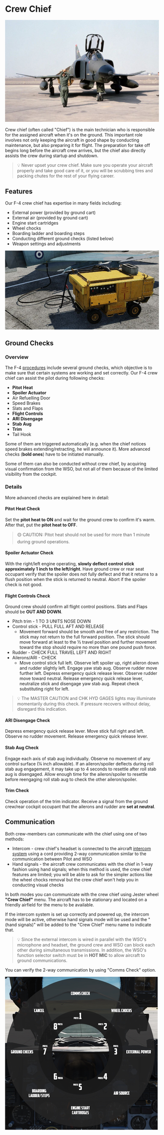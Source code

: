 # Crew Chief

![crew chief](../img/crew_chief.jpg)
<!-- https://nara.getarchive.net/media/ -->
<!-- https://nara.getarchive.net/media/
maj-strangler-an-f-4-phantom-ii-aircraft-pilot-speaks-to-his-crew-chief-about-05dea4 -->

Crew chief (often called "Chief") is the main technician
who is responsible for the assigned aircraft when it's on the ground.
This important role involves not only keeping the aircraft in good shape
by conducting maintenance, but also preparing it for flight.
The preparation for take off begins long before the aircraft crew arrives,
but the chief also directly assists the crew during startup and shutdown.

> 💡 Never upset your crew chief. Make sure you operate your aircraft
> properly and take good care of it, or you will be scrubbing tires
> and packing chutes for the rest of your flying career.

## Features

Our F-4 crew chief has expertise in many fields including:

* External power (provided by ground cart)
* External air (provided by ground cart)
* Engine start cartridges
* Wheel chocks
* Boarding ladder and boarding steps
* Conducting different ground checks (listed below)
* Weapon settings and adjustments

![Ground Cart](../img/ground_cart_connected.jpg)

## Ground Checks

### Overview

The F-4 [procedures](../procedures/overview.md) include several ground checks, which objective is to
make sure that certain systems are working and set correctly.
Our F-4 crew chief can assist the pilot during following checks:

* **Pitot Heat**
* **Spoiler Actuator**
* Air Refuelling Door
* Speed Brakes
* Slats and Flaps
* **Flight Controls**
* **ARI Disengage**
* **Stab Aug**
* **Trim**
* Tail Hook

Some of them are triggered automatically
(e.g. when the chief notices speed brakes extending/retracting, he will announce it).
More advanced checks (**bold ones**) have to be initiated manually.

Some of them can also be conducted without crew chief, by acquiring visual confirmation from the WSO,
but not all of them because of the limited visibility from the cockpit.

### Details

More advanced checks are explained here in detail:

#### Pitot Heat Check

Set the **pitot heat to ON** and wait for the ground crew
to confirm it's warm. After that, put the **pitot heat to OFF**.

> 🟡 CAUTION: Pitot heat should not be used for more than 1
> minute during ground operations.

#### Spoiler Actuator Check

With the right/left engine operating, **slowly deflect
control stick approximately 1 inch to the left/right**.
Have ground crew or rear seat occupant verify
that the spoiler does not fully deflect and that it
returns to a flush position when the stick is
returned to neutral. Abort if the spoiler check is
not good.

#### Flight Controls Check

Ground crew should confirm all flight control
positions. Slats and Flaps should be **OUT AND DOWN**.

* Pitch trim - 1 TO 3 UNITS NOSE DOWN
* Control stick - PULL FULL AFT AND RELEASE
  * Movement forward should be smooth and free
  of any restriction. The stick may not return to
  the full forward position. The stick should move
  forward at least to the ½ travel position and
  further movement toward the stop should
  require no more than one pound push force.
* Rudder - CHECK FULL TRAVEL LEFT AND RIGHT
* Ailerons/ARI - CHECK
  * Move control stick full left. Observe left spoiler
  up, right aileron down and rudder slightly left.
  Engage yaw stab aug. Observe rudder move
  further left. Depress emergency quick release
  lever. Observe rudder move toward neutral.
  Release emergency quick release lever,
  neutralize stick and disengage yaw stab aug.
  Repeat check substituting right for left.

> 💡 The MASTER
> CAUTION and CHK HYD GAGES lights may
> illuminate momentarily during this check. If
> pressure recovers without delay, disregard this
> indication.

#### ARI Disengage Check

Depress emergency quick release lever. Move stick full right and left.
Observe no rudder movement. Release emergency quick release lever.

#### Stab Aug Check

Engage each axis of stab aug individually.
Observe no movement of any control surface (¼
inch allowable). If an aileron/spoiler deflects
during roll stab aug engagement, it may take up
to 4 seconds to resettle after roll stab aug is
disengaged. Allow enough time for the
aileron/spoiler to resettle before reengaging roll
stab aug to check the other aileron/spoiler.

#### Trim Check

Check operation of the trim indicator.
Receive a signal from the ground crew/rear cockpit
occupant that the ailerons and rudder are **set at neutral**.

## Communication

Both crew-members can communicate with the chief using one of two methods:

* Intercom - crew chief's headset is connected to the aircraft [intercom system](../systems/nav_com/intercom.md)
using a cord providing 2-way communication similar to the communication between Pilot and WSO
* Hand signals - the aircraft crew communicates with the chief in 1-way fashion using hand signals;
when this method is used, the crew chief features are limited;
you will be able to ask for the simpler actions like the wheel chocks removal
but the crew chief won't help you in conducting visual checks

In both modes you can communicate with the crew chief using Jester wheel **"Crew Chief"** menu.
The aircraft has to be stationary and located on a friendly airfield for the menu to be available.

If the intercom system is set up correctly and powered up, the intercom mode will be active,
otherwise hand signals mode will be used and
the "(hand signals)" will be added to the "Crew Chief" menu name to indicate that.

> 💡 Since the external intercom is wired in parallel with the WSO's microphone and headset,
> the ground crew and WSO can block each other during simultaneous transmissions.
> In addition, the WSO's function selector switch must be in **HOT MIC** to allow
> aircraft to ground communications.

You can verify the 2-way communication by using "Comms Check" option.

![crew chief menu](../img/crew_chief_menu.jpg)
<!-- ![crew chief menu (hand signals)](../img/crew_chief_menu_hand_signals.jpg) -->
